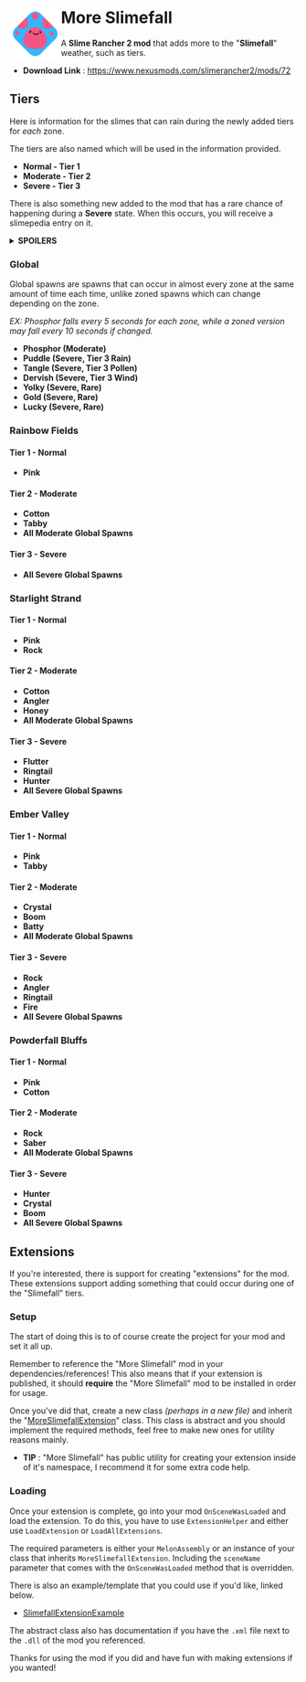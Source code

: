 # <img src="Files/GitHub/iconWeatherSlimerain.png" alt="Slimefall" width="90" align="left"/> More Slimefall

A **Slime Rancher 2 mod** that adds more to the "**Slimefall**" weather, such as tiers.
- **Download Link** : https://www.nexusmods.com/slimerancher2/mods/72

## Tiers

Here is information for the slimes that can rain during the newly added tiers for *each* zone.

The tiers are also named which will be used in the information provided.
- **Normal - Tier 1**
- **Moderate - Tier 2**
- **Severe - Tier 3**

There is also something new added to the mod that has a rare chance of happening during a **Severe** state.
When this occurs, you will receive a slimepedia entry on it.

<details>
<summary> <b>SPOILERS</b> </summary>
"<b>Slimefall Outbreak</b>". This can occur during a severe state of slimefall. More common in zones like starlight or ember.
<br><br>When this occurs, the clouds turn dark and Tarr start to rain from above. The pedia entry sounds cooler, read it when you can.
</details>

### Global

Global spawns are spawns that can occur in almost every zone at the same amount of time each time, unlike zoned spawns which can change depending on the zone.

*EX: Phosphor falls every 5 seconds for each zone, while a zoned version may fall every 10 seconds if changed.*

- **Phosphor (Moderate)**
- **Puddle (Severe, Tier 3 Rain)**
- **Tangle (Severe, Tier 3 Pollen)**
- **Dervish (Severe, Tier 3 Wind)**
- **Yolky (Severe, Rare)**
- **Gold (Severe, Rare)**
- **Lucky (Severe, Rare)**



### Rainbow Fields

#### Tier 1 - Normal

- **Pink**

#### Tier 2 - Moderate

- **Cotton**
- **Tabby**
- **All Moderate Global Spawns**

#### Tier 3 - Severe

- **All Severe Global Spawns**

### Starlight Strand

#### Tier 1 - Normal

- **Pink**
- **Rock**

#### Tier 2 - Moderate

- **Cotton**
- **Angler**
- **Honey**
- **All Moderate Global Spawns**

#### Tier 3 - Severe

- **Flutter**
- **Ringtail**
- **Hunter**
- **All Severe Global Spawns**

### Ember Valley

#### Tier 1 - Normal

- **Pink**
- **Tabby**

#### Tier 2 - Moderate

- **Crystal**
- **Boom**
- **Batty**
- **All Moderate Global Spawns**

#### Tier 3 - Severe
- **Rock**
- **Angler**
- **Ringtail**
- **Fire**
- **All Severe Global Spawns**

### Powderfall Bluffs

#### Tier 1 - Normal

- **Pink**
- **Cotton**

#### Tier 2 - Moderate

- **Rock**
- **Saber**
- **All Moderate Global Spawns**

#### Tier 3 - Severe

- **Hunter**
- **Crystal**
- **Boom**
- **All Severe Global Spawns**



## Extensions

If you're interested, there is support for creating "extensions" for the mod.
These extensions support adding something that could occur during one of the "Slimefall" tiers.

### Setup

The start of doing this is to of course create the project for your mod and set it all up.

Remember to reference the "More Slimefall" mod in your dependencies/references!
This also means that if your extension is published, it should **require** the "More Slimefall" mod to be installed in order for usage.

Once you've did that, create a new class *(perhaps in a new file)* and inherit the "[MoreSlimefallExtension](Extension/MoreSlimefallExtension.cs)" class.
This class is abstract and you should implement the required methods, feel free to make new ones for utility reasons mainly.

- **TIP** : "More Slimefall" has public utility for creating your extension inside of it's namespace, I recommend it for some extra code help.

### Loading

Once your extension is complete, go into your mod `OnSceneWasLoaded` and load the extension.
To do this, you have to use `ExtensionHelper` and either use `LoadExtension` or `LoadAllExtensions`.

The required parameters is either your `MelonAssembly` or an instance of your class that inherits `MoreSlimefallExtension`.
Including the `sceneName` parameter that comes with the `OnSceneWasLoaded` method that is overridden.

There is also an example/template that you could use if you'd like, linked below.
- [SlimefallExtensionExample](Examples/SlimefallExtensionExample.cs)

The abstract class also has documentation if you have the `.xml` file next to the `.dll` of the mod you referenced.


Thanks for using the mod if you did and have fun with making extensions if you wanted!
